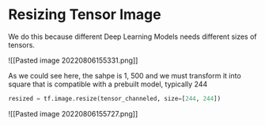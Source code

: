 # Resizing Tensor Image
We do this because different Deep Learning Models needs different sizes of tensors. 

![[Pasted image 20220806155331.png]]

As we could see here, the sahpe is 1, 500 and we must transform it into square that is compatible with a prebuilt model, typically 244

```python
resized = tf.image.resize(tensor_channeled, size=[244, 244])
```

![[Pasted image 20220806155727.png]]
